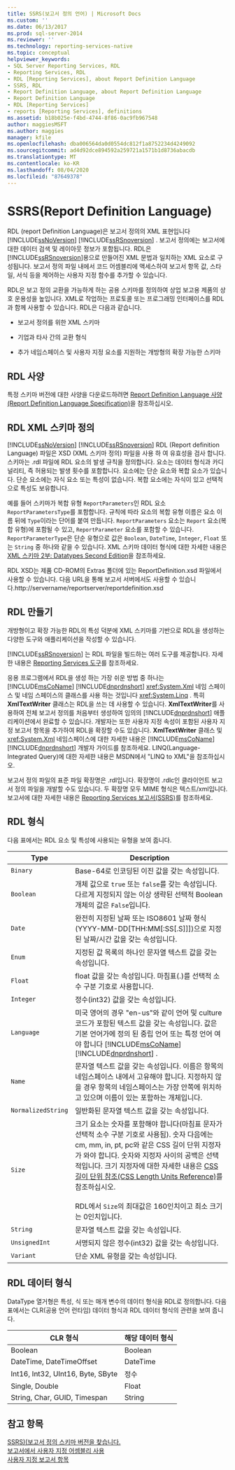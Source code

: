 ```yaml
---
title: SSRS(보고서 정의 언어) | Microsoft Docs
ms.custom: ''
ms.date: 06/13/2017
ms.prod: sql-server-2014
ms.reviewer: ''
ms.technology: reporting-services-native
ms.topic: conceptual
helpviewer_keywords:
- SQL Server Reporting Services, RDL
- Reporting Services, RDL
- RDL [Reporting Services], about Report Definition Language
- SSRS, RDL
- Report Definition Language, about Report Definition Language
- Report Definition Language
- RDL [Reporting Services]
- reports [Reporting Services], definitions
ms.assetid: b18b025e-f4bd-4744-8f86-0ac9fb967548
author: maggiesMSFT
ms.author: maggies
manager: kfile
ms.openlocfilehash: dba006564da0d0554dc812f1a8752234d4249092
ms.sourcegitcommit: ad4d92dce894592a259721a1571b1d8736abacdb
ms.translationtype: MT
ms.contentlocale: ko-KR
ms.lasthandoff: 08/04/2020
ms.locfileid: "87649378"
---
```

# <a name="report-definition-language-ssrs"></a>SSRS(Report Definition Language)
  RDL (report Definition Language)은 보고서 정의의 XML 표현입니다 [!INCLUDE[ssNoVersion](../../includes/ssnoversion-md.md)] [!INCLUDE[ssRSnoversion](../../includes/ssrsnoversion-md.md)] . 보고서 정의에는 보고서에 대한 데이터 검색 및 레이아웃 정보가 포함됩니다. RDL은 [!INCLUDE[ssRSnoversion](../../includes/ssrsnoversion-md.md)]용으로 만들어진 XML 문법과 일치하는 XML 요소로 구성됩니다. 보고서 정의 파일 내에서 코드 어셈블리에 액세스하여 보고서 항목 값, 스타일, 서식 등을 제어하는 사용자 지정 함수를 추가할 수 있습니다.  
  
 RDL은 보고 정의 교환을 가능하게 하는 공용 스키마를 정의하여 상업 보고용 제품의 상호 운용성을 높입니다. XML로 작업하는 프로토콜 또는 프로그래밍 인터페이스를 RDL과 함께 사용할 수 있습니다. RDL은 다음과 같습니다.  
  
-   보고서 정의를 위한 XML 스키마  
  
-   기업과 타사 간의 교환 형식  
  
-   추가 네임스페이스 및 사용자 지정 요소를 지원하는 개방형의 확장 가능한 스키마  
  
##  <a name="rdl-specifications"></a><a name="bkmk_RDL_Specifications"></a>RDL 사양  
 특정 스키마 버전에 대한 사양을 다운로드하려면 [Report Definition Language 사양(Report Definition Language Specification)](https://go.microsoft.com/fwlink/?linkid=116865)을 참조하십시오.  
  
##  <a name="rdl-xml-schema-definition"></a><a name="bkmk_RDL_XML_Schema_Definition"></a> RDL XML 스키마 정의  
 [!INCLUDE[ssNoVersion](../../includes/ssnoversion-md.md)] [!INCLUDE[ssRSnoversion](../../includes/ssrsnoversion-md.md)] RDL (Report definition Language) 파일은 XSD (XML 스키마 정의) 파일을 사용 하 여 유효성을 검사 합니다. 스키마는 .rdl 파일에 RDL 요소의 발생 규칙을 정의합니다. 요소는 데이터 형식과 카디널리티, 즉 허용되는 발생 횟수를 포함합니다. 요소에는 단순 요소와 복합 요소가 있습니다. 단순 요소에는 자식 요소 또는 특성이 없습니다. 복합 요소에는 자식이 있고 선택적으로 특성도 보유합니다.  
  
 예를 들어 스키마가 복합 유형 `ReportParameters`인 RDL 요소 `ReportParametersType`를 포함합니다. 규칙에 따라 요소의 복합 유형 이름은 요소 이름 뒤에 `Type`이라는 단어를 붙여 만듭니다. `ReportParameters` 요소는 `Report` 요소(복합 유형)에 포함될 수 있고, `ReportParameter` 요소를 포함할 수 있습니다. `ReportParameterType`은 단순 유형으로 값은 `Boolean`, `DateTime`, `Integer`, `Float` 또는 `String` 중 하나와 같을 수 있습니다. XML 스키마 데이터 형식에 대한 자세한 내용은 [XML 스키마 2부: Datatypes Second Edition](https://go.microsoft.com/fwlink/?linkid=4871)을 참조하세요.  
  
 RDL XSD는 제품 CD-ROM의 Extras 폴더에 있는 ReportDefinition.xsd 파일에서 사용할 수 있습니다. 다음 URL을 통해 보고서 서버에서도 사용할 수 있습니다.http://servername/reportserver/reportdefinition.xsd  
  
##  <a name="creating-rdl"></a><a name="bkmk_Creating_RDL"></a>RDL 만들기  
 개방형이고 확장 가능한 RDL의 특성 덕분에 XML 스키마를 기반으로 RDL을 생성하는 다양한 도구와 애플리케이션을 작성할 수 있습니다.  
  
 [!INCLUDE[ssRSnoversion](../../includes/ssrsnoversion-md.md)] 는 RDL 파일을 빌드하는 여러 도구를 제공합니다. 자세한 내용은 [Reporting Services 도구](../tools/reporting-services-tools.md)를 참조하세요.  
  
 응용 프로그램에서 RDL을 생성 하는 가장 쉬운 방법 중 하나는 [!INCLUDE[msCoName](../../includes/msconame-md.md)] [!INCLUDE[dnprdnshort](../../includes/dnprdnshort-md.md)] <xref:System.Xml> 네임 스페이스 및 네임 스페이스의 클래스를 사용 하는 것입니다 <xref:System.Linq> . 특히 **XmlTextWriter** 클래스는 RDL을 쓰는 데 사용할 수 있습니다. **XmlTextWriter**를 사용하여 전체 보고서 정의를 처음부터 생성하여 임의의 [!INCLUDE[dnprdnshort](../../includes/dnprdnshort-md.md)] 애플리케이션에서 완료할 수 있습니다. 개발자는 또한 사용자 지정 속성이 포함된 사용자 지정 보고서 항목을 추가하여 RDL을 확장할 수도 있습니다. **XmlTextWriter** 클래스 및 <xref:System.Xml> 네임스페이스에 대한 자세한 내용은 [!INCLUDE[msCoName](../../includes/msconame-md.md)] [!INCLUDE[dnprdnshort](../../includes/dnprdnshort-md.md)] 개발자 가이드를 참조하세요. LINQ(Language-Integrated Query)에 대한 자세한 내용은 MSDN에서 "LINQ to XML"을 참조하십시오.  
  
 보고서 정의 파일의 표준 파일 확장명은 .rdl입니다. 확장명이 .rdlc인 클라이언트 보고서 정의 파일을 개발할 수도 있습니다. 두 확장명 모두 MIME 형식은 텍스트/xml입니다. 보고서에 대한 자세한 내용은 [Reporting Services 보고서&#40;SSRS&#41;](reporting-services-reports-ssrs.md)를 참조하세요.  
  
##  <a name="rdl-types"></a><a name="bkmk_RDL_Types"></a>RDL 형식  
 다음 표에서는 RDL 요소 및 특성에 사용되는 유형을 보여 줍니다.  
  
|Type|Description|  
|----------|-----------------|  
|`Binary`|Base-64로 인코딩된 이진 값을 갖는 속성입니다.|  
|`Boolean`|개체 값으로 `true` 또는 `false`를 갖는 속성입니다. 다르게 지정되지 않는 이상 생략된 선택적 Boolean 개체의 값은 `False`입니다.|  
|`Date`|완전히 지정된 날짜 또는 ISO8601 날짜 형식(YYYY-MM-DD[THH:MM[:SS[.S]]])으로 지정된 날짜/시간 값을 갖는 속성입니다.|  
|`Enum`|지정된 값 목록의 하나인 문자열 텍스트 값을 갖는 속성입니다.|  
|`Float`|float 값을 갖는 속성입니다. 마침표(.)를 선택적 소수 구분 기호로 사용합니다.|  
|`Integer`|정수(int32) 값을 갖는 속성입니다.|  
|`Language`|미국 영어의 경우 "en-us"와 같이 언어 및 culture 코드가 포함된 텍스트 값을 갖는 속성입니다. 값은 기본 언어가에 정의 된 중립 언어 또는 특정 언어 여야 합니다 [!INCLUDE[msCoName](../../includes/msconame-md.md)] [!INCLUDE[dnprdnshort](../../includes/dnprdnshort-md.md)] .|  
|`Name`|문자열 텍스트 값을 갖는 속성입니다. 이름은 항목의 네임스페이스 내에서 고유해야 합니다. 지정하지 않을 경우 항목의 네임스페이스는 가장 안쪽에 위치하고 있으며 이름이 있는 포함하는 개체입니다.|  
|`NormalizedString`|일반화된 문자열 텍스트 값을 갖는 속성입니다.|  
|`Size`|크기 요소는 숫자를 포함해야 합니다(마침표 문자가 선택적 소수 구분 기호로 사용됨). 숫자 다음에는 cm, mm, in, pt, pc와 같은 CSS 길이 단위 지정자가 와야 합니다. 숫자와 지정자 사이의 공백은 선택적입니다. 크기 지정자에 대한 자세한 내용은 [CSS 길이 단위 참조(CSS Length Units Reference)](https://www.w3schools.com/CSSref/css_units.asp)를 참조하십시오.<br /><br /> RDL에서 `Size`의 최대값은 160인치이고 최소 크기는 0인치입니다.|  
|`String`|문자열 텍스트 값을 갖는 속성입니다.|  
|`UnsignedInt`|서명되지 않은 정수(int32) 값을 갖는 속성입니다.|  
|`Variant`|단순 XML 유형을 갖는 속성입니다.|  
  
##  <a name="rdl-data-types"></a><a name="bkmk_RDL_Data_Types"></a> RDL 데이터 형식  
 DataType 열거형은 특성, 식 또는 매개 변수의 데이터 형식을 RDL로 정의합니다. 다음 표에서는 CLR(공용 언어 런타임) 데이터 형식과 RDL 데이터 형식의 관련을 보여 줍니다.  
  
|**CLR 형식**|**해당 데이터 형식**|  
|-----------------------|---------------------------------|  
|Boolean|Boolean|  
|DateTime, DateTimeOffset|DateTime|  
|Int16, Int32, UInt16, Byte, SByte|정수|  
|Single, Double|Float|  
|String, Char, GUID, Timespan|String|  
  
## <a name="see-also"></a>참고 항목  
 [SSRS&#41;&#40;보고서 정의 스키마 버전을 찾습니다.](find-the-report-definition-schema-version-ssrs.md)   
 [보고서에서 사용자 지정 어셈블리 사용](../custom-assemblies/using-custom-assemblies-with-reports.md)   
 [사용자 지정 보고서 항목](../custom-report-items/custom-report-items.md)  
  
  
